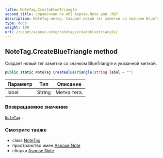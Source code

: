 ```yaml
---
title: NoteTag.CreateBlueTriangle
second_title: Справочник по API Aspose.Note для .NET
description: NoteTag метод. Создает новый тег заметки со значком BlueTriangle и указанной меткой.
type: docs
weight: 190
url: /ru/net/aspose.note/notetag/createbluetriangle/
---
```

## NoteTag.CreateBlueTriangle method

Создает новый тег заметки со значком BlueTriangle и указанной меткой.

```csharp
public static NoteTag CreateBlueTriangle(string label = "")
```

| Параметр | Тип | Описание |
| --- | --- | --- |
| label | String | Метка тега. |

### Возвращаемое значение

[`NoteTag`](../) .

### Смотрите также

* class [NoteTag](../)
* пространство имен [Aspose.Note](../../notetag/)
* сборка [Aspose.Note](../../../)


